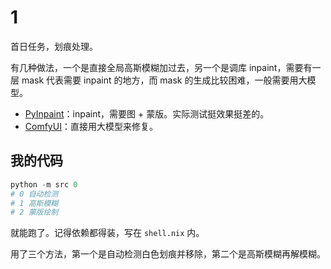 # 1

首日任务，划痕处理。

有几种做法，一个是直接全局高斯模糊加过去，另一个是调库 inpaint，需要有一层 mask 代表需要 inpaint 的地方，而 mask 的生成比较困难，一般需要用大模型。

- [PyInpaint](https://github.com/aGIToz/PyInpaint)：inpaint，需要图 + 蒙版。实际测试挺效果挺差的。
- [ComfyUI](https://github.com/cdb-boop/ComfyUI-Bringing-Old-Photos-Back-to-Life)：直接用大模型来修复。

## 我的代码

```py
python -m src 0
# 0 自动检测
# 1 高斯模糊
# 2 蒙版绘制
```

就能跑了。记得依赖都得装，写在 `shell.nix` 内。

用了三个方法，第一个是自动检测白色划痕并移除，第二个是高斯模糊再解模糊。
